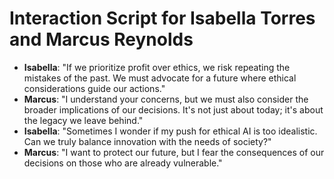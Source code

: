 # Interaction Script for Isabella Torres and Marcus Reynolds

- **Isabella**: "If we prioritize profit over ethics, we risk repeating the mistakes of the past. We must advocate for a future where ethical considerations guide our actions."
- **Marcus**: "I understand your concerns, but we must also consider the broader implications of our decisions. It's not just about today; it's about the legacy we leave behind."
- **Isabella**: "Sometimes I wonder if my push for ethical AI is too idealistic. Can we truly balance innovation with the needs of society?"
- **Marcus**: "I want to protect our future, but I fear the consequences of our decisions on those who are already vulnerable."
